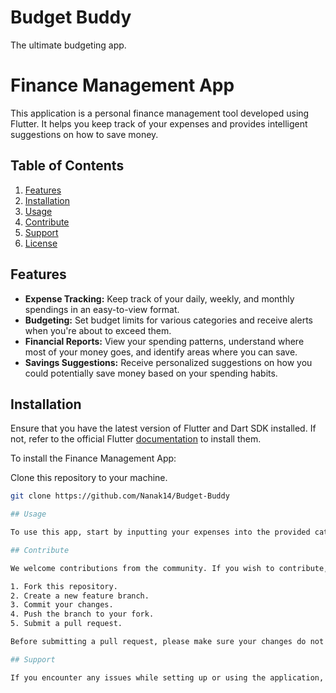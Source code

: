 # Budget Buddy

The ultimate budgeting app.

# Finance Management App

This application is a personal finance management tool developed using Flutter. It helps you keep track of your expenses and provides intelligent suggestions on how to save money.

## Table of Contents

1. [Features](#features)
2. [Installation](#installation)
3. [Usage](#usage)
4. [Contribute](#contribute)
5. [Support](#support)
6. [License](#license)

## Features

- **Expense Tracking:** Keep track of your daily, weekly, and monthly spendings in an easy-to-view format.
- **Budgeting:** Set budget limits for various categories and receive alerts when you're about to exceed them.
- **Financial Reports:** View your spending patterns, understand where most of your money goes, and identify areas where you can save.
- **Savings Suggestions:** Receive personalized suggestions on how you could potentially save money based on your spending habits.

## Installation

Ensure that you have the latest version of Flutter and Dart SDK installed. If not, refer to the official Flutter [documentation](https://flutter.dev/docs/get-started/install) to install them.

To install the Finance Management App:

Clone this repository to your machine.

```bash
git clone https://github.com/Nanak14/Budget-Buddy

## Usage

To use this app, start by inputting your expenses into the provided categories. Set budget limits for each category, and the app will monitor your spending. It'll provide warnings when you're nearing your limit. For a more comprehensive understanding of your spending habits, visit the 'Reports' section.

## Contribute

We welcome contributions from the community. If you wish to contribute, please follow the steps below:

1. Fork this repository.
2. Create a new feature branch.
3. Commit your changes.
4. Push the branch to your fork.
5. Submit a pull request.

Before submitting a pull request, please make sure your changes do not break the application.

## Support

If you encounter any issues while setting up or using the application, please create an issue in the Github repository. You can also contact us via email at `snanak1403@example.com`.


